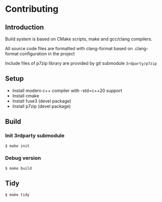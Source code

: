 # Contributing

## Introduction

Build system is based on CMake scripts, make and gcc/clang compilers.

All source code files are formatted with clang-format based on .clang-format configuration in the project

Include files of p7zip library are provided by git submodule `3rdparty/p7zip`

## Setup

* Install modern c++ compiler with -std=c++20 support
* Install cmake
* Install fuse3 (devel package)
* Install p7zip (devel package)

## Build

### Init 3rdparty submodule

```
$ make init
```

### Debug version

```
$ make build
```

## Tidy

```
$ make tidy
```

